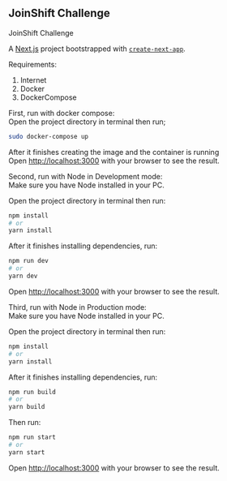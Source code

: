 ## JoinShift Challenge

JoinShift Challenge

A [Next.js](https://nextjs.org/) project bootstrapped with [`create-next-app`](https://github.com/vercel/next.js/tree/canary/packages/create-next-app).

Requirements:
1. Internet
1. Docker
3. DockerCompose

First, run with docker compose:<br/>
Open the project directory in terminal then run;

```bash
sudo docker-compose up
```
After it finishes creating the image and the container is running <br/>
Open [http://localhost:3000](http://localhost:3000) with your browser to see the result.


Second, run with Node in Development mode:<br/>
Make sure you have Node installed in your PC.

Open the project directory in terminal then run:

```bash
npm install
# or
yarn install
```

After it finishes installing dependencies, run:

```bash
npm run dev
# or
yarn dev
```

Open [http://localhost:3000](http://localhost:3000) with your browser to see the result.

Third, run with Node in Production mode:<br/>
Make sure you have Node installed in your PC.

Open the project directory in terminal then run:

```bash
npm install
# or
yarn install
```

After it finishes installing dependencies, run:

```bash
npm run build
# or
yarn build
```

Then run:

```bash
npm run start
# or
yarn start
```

Open [http://localhost:3000](http://localhost:3000) with your browser to see the result.